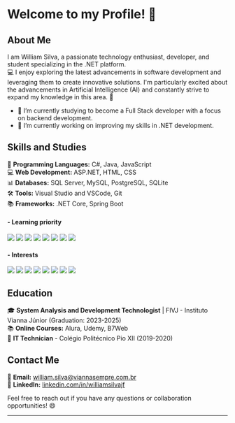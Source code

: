 # Welcome to my Profile! 👋

## About Me

I am William Silva, a passionate technology enthusiast, developer, and student specializing in the .NET platform.  
💻 I enjoy exploring the latest advancements in software development and leveraging them to create innovative solutions. I'm particularly excited about the advancements in Artificial Intelligence (AI) and constantly strive to expand my knowledge in this area. 🤖

- 🌱 I’m currently studying to become a Full Stack developer with a focus on backend development.  
- 🔭 I’m currently working on improving my skills in .NET development.  

## Skills and Studies

🔧 **Programming Languages:** C#, Java, JavaScript  
💻 **Web Development:** ASP.NET, HTML, CSS  
📊 **Databases:** SQL Server, MySQL, PostgreSQL, SQLite  
🛠️ **Tools:** Visual Studio and VSCode, Git  
📚 **Frameworks:** .NET Core, Spring Boot  

#### - Learning priority

[![](https://img.shields.io/badge/.NET-5C2D91?style=for-the-badge&logo=.net&logoColor=white)]() 
[![](https://img.shields.io/badge/C%23-239120?style=for-the-badge&logo=c-sharp&logoColor=white)]()
[![](https://img.shields.io/badge/PostgreSQL-316192?style=for-the-badge&logo=postgresql&logoColor=white)]() 
[![](https://img.shields.io/badge/HTML5-E34F26?style=for-the-badge&logo=html5&logoColor=white)]() 
[![](https://img.shields.io/badge/CSS-239120?&style=for-the-badge&logo=css3&logoColor=white)]()
[![](https://img.shields.io/badge/JavaScript-F7DF1E?style=for-the-badge&logo=javascript&logoColor=black)]()
[![](https://img.shields.io/badge/Java-ED8B00?style=for-the-badge&logo=openjdk&logoColor=white)]()
[![](https://img.shields.io/badge/Spring-6DB33F?style=for-the-badge&logo=spring&logoColor=white)]()

#### - Interests

[![](https://img.shields.io/badge/blazor-%235C2D91.svg?style=for-the-badge&logo=blazor&logoColor=white)]()
[![](https://img.shields.io/badge/PHP-777BB4?style=for-the-badge&logo=php&logoColor=white)]() 
[![](https://img.shields.io/badge/chatGPT-74aa9c?style=for-the-badge&logo=openai&logoColor=white)]() 
[![](https://img.shields.io/badge/Amazon_AWS-232F3E?style=for-the-badge&logo=amazon-aws&logoColor=white)]()
[![](https://img.shields.io/badge/Rust-000000?style=for-the-badge&logo=rust&logoColor=white)]() 
[![](https://img.shields.io/badge/Express.js-404D59?style=for-the-badge)]() 
[![](https://img.shields.io/badge/React-20232A?style=for-the-badge&logo=react&logoColor=61DAFB)]() 
[![](https://img.shields.io/badge/MongoDB-4EA94B?style=for-the-badge&logo=mongodb&logoColor=white)]()


## Education

🎓 **System Analysis and Development Technologist** | FIVJ - Instituto Vianna Júnior (Graduation: 2023-2025)  
📚 **Online Courses:** Alura, Udemy, B7Web  
📜 **IT Technician** - Colégio Politécnico Pio XII (2019-2020)

## Contact Me

📧 **Email:** william.silva@viannasempre.com.br   
💼 **LinkedIn:** [linkedin.com/in/williamsilvajf](https://www.linkedin.com/in/williamsilvajf/)  

Feel free to reach out if you have any questions or collaboration opportunities! 😄

---
